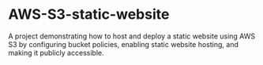 # AWS-S3-static-website
A project demonstrating how to host and deploy a static website using AWS S3 by configuring bucket policies, enabling static website hosting, and making it publicly accessible.
